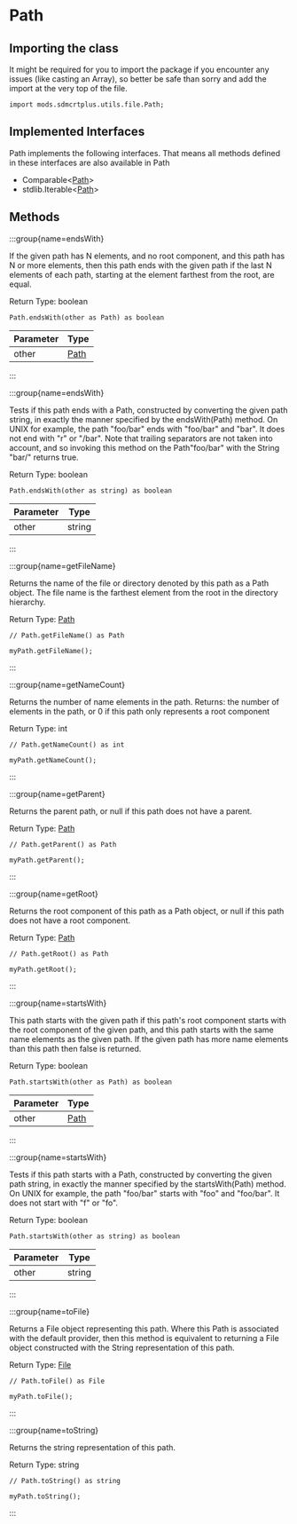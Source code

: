 # Path

## Importing the class

It might be required for you to import the package if you encounter any issues (like casting an Array), so better be safe than sorry and add the import at the very top of the file.
```zenscript
import mods.sdmcrtplus.utils.file.Path;
```


## Implemented Interfaces
Path implements the following interfaces. That means all methods defined in these interfaces are also available in Path

- Comparable&lt;[Path](/mods/sdmcrtplus/utils/file/Path)&gt;
- stdlib.Iterable&lt;[Path](/mods/sdmcrtplus/utils/file/Path)&gt;

## Methods

:::group{name=endsWith}

If the given path has N elements, and no root component, and this path has N or more elements, then this path ends with the given path if the last N elements of each path, starting at the element farthest from the root, are equal.

Return Type: boolean

```zenscript
Path.endsWith(other as Path) as boolean
```

| Parameter |                   Type                   |
|-----------|------------------------------------------|
| other     | [Path](/mods/sdmcrtplus/utils/file/Path) |


:::

:::group{name=endsWith}

Tests if this path ends with a Path, constructed by converting the given path string, in exactly the manner specified by the endsWith(Path) method. On UNIX for example, the path "foo/bar" ends with "foo/bar" and "bar". It does not end with "r" or "/bar". Note that trailing separators are not taken into account, and so invoking this method on the Path"foo/bar" with the String "bar/" returns true.

Return Type: boolean

```zenscript
Path.endsWith(other as string) as boolean
```

| Parameter |  Type  |
|-----------|--------|
| other     | string |


:::

:::group{name=getFileName}

Returns the name of the file or directory denoted by this path as a Path object. The file name is the farthest element from the root in the directory hierarchy.

Return Type: [Path](/mods/sdmcrtplus/utils/file/Path)

```zenscript
// Path.getFileName() as Path

myPath.getFileName();
```

:::

:::group{name=getNameCount}

Returns the number of name elements in the path.
     Returns: the number of elements in the path, or 0 if this path only represents a root component

Return Type: int

```zenscript
// Path.getNameCount() as int

myPath.getNameCount();
```

:::

:::group{name=getParent}

Returns the parent path, or null if this path does not have a parent.

Return Type: [Path](/mods/sdmcrtplus/utils/file/Path)

```zenscript
// Path.getParent() as Path

myPath.getParent();
```

:::

:::group{name=getRoot}

Returns the root component of this path as a Path object, or null if this path does not have a root component.

Return Type: [Path](/mods/sdmcrtplus/utils/file/Path)

```zenscript
// Path.getRoot() as Path

myPath.getRoot();
```

:::

:::group{name=startsWith}

This path starts with the given path if this path's root component starts with the root component of the given path, and this path starts with the same name elements as the given path. If the given path has more name elements than this path then false is returned.

Return Type: boolean

```zenscript
Path.startsWith(other as Path) as boolean
```

| Parameter |                   Type                   |
|-----------|------------------------------------------|
| other     | [Path](/mods/sdmcrtplus/utils/file/Path) |


:::

:::group{name=startsWith}

Tests if this path starts with a Path, constructed by converting the given path string, in exactly the manner specified by the startsWith(Path) method. On UNIX for example, the path "foo/bar" starts with "foo" and "foo/bar". It does not start with "f" or "fo".

Return Type: boolean

```zenscript
Path.startsWith(other as string) as boolean
```

| Parameter |  Type  |
|-----------|--------|
| other     | string |


:::

:::group{name=toFile}

Returns a File object representing this path. Where this Path is associated with the default provider, then this method is equivalent to returning a File object constructed with the String representation of this path.

Return Type: [File](/mods/sdmcrtplus/utils/file/File)

```zenscript
// Path.toFile() as File

myPath.toFile();
```

:::

:::group{name=toString}

Returns the string representation of this path.

Return Type: string

```zenscript
// Path.toString() as string

myPath.toString();
```

:::


